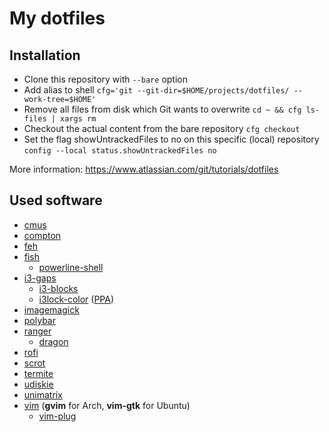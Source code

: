 My dotfiles
===========

Installation
-------------
* Clone this repository with `--bare` option
* Add alias to shell `cfg='git --git-dir=$HOME/projects/dotfiles/ --work-tree=$HOME'`
* Remove all files from disk which Git wants to overwrite `cd ~ && cfg ls-files | xargs rm`
* Checkout the actual content from the bare repository `cfg checkout`
* Set the flag showUntrackedFiles to no on this specific (local) repository `config --local status.showUntrackedFiles no`

More information: https://www.atlassian.com/git/tutorials/dotfiles

Used software
-------------

- [cmus](https://github.com/cmus/cmus)
- [compton](https://github.com/chjj/compton)
- [feh](https://github.com/derf/feh)
- [fish](https://github.com/fish-shell/fish-shell)
  - [powerline-shell](https://github.com/b-ryan/powerline-shell)
- [i3-gaps](https://github.com/Airblader/i3)
  - [i3-blocks](https://github.com/vivien/i3blocks)
  - [i3lock-color](https://github.com/Raymo111/i3lock-color) ([PPA](https://github.com/codejamninja/i3lock-color-ubuntu))
- [imagemagick](https://github.com/ImageMagick/ImageMagick)
- [polybar](https://github.com/polybar/polybar)
- [ranger](https://github.com/ranger/ranger)
  - [dragon](https://aur.archlinux.org/packages/dragon-drag-and-drop/)
- [rofi](https://github.com/davatorium/rofi)
- [scrot](https://github.com/dreamer/scrot)
- [termite](https://github.com/thestinger/termite)
- [udiskie](https://github.com/coldfix/udiskie)
- [unimatrix](https://github.com/will8211/unimatrix)
- [vim](https://github.com/vim/vim) (**gvim** for Arch, **vim-gtk** for Ubuntu)
  - [vim-plug](https://github.com/junegunn/vim-plug)
